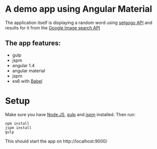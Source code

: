 # A demo app using Angular Material

The application itself is displaying a random word using [setgogo API](http://randomword.setgetgo.com/) and results for it from the [Google Image search API](https://developers.google.com/image-search/v1/jsondevguide)

## The app features:
- gulp
- jspm
- angular 1.4
- angular material
- jspm
- es6 with [Babel](https://babeljs.io/)

# Setup
Make sure you have [Node.JS](https://nodejs.org/), [gulp](http://gulpjs.com/) and [jspm](http://jspm.io/) installed.
Then run:
 ```
 npm install
 jspm install
 gulp
 ```

This should start the app on http://localhost:9000/